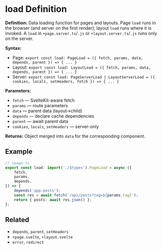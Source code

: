 # load Definition

**Definition:** Data loading function for pages and layouts. Page
`load` runs in the browser (and server on the first render); layout
`load` runs where it is invoked. A `load` in `+page.server.ts`/`.js`
or `+layout.server.ts`/`.js` runs only on the server.

**Syntax:**

- Page:
  `export const load: PageLoad = ({ fetch, params, data, depends, parent }) => { ... }`
- Layout:
  `export const load: LayoutLoad = ({ fetch, params, data, depends, parent }) => { ... }`
- Server:
  `export const load: PageServerLoad | LayoutServerLoad = ({ cookies, locals, setHeaders, fetch }) => { ... }`

**Parameters:**

- `fetch` — SvelteKit-aware fetch
- `params` — route parameters
- `data` — parent data (layout→child)
- `depends` — declare cache dependencies
- `parent` — await parent data
- `cookies`, `locals`, `setHeaders` — server-only

**Returns:** Object merged into `data` for the corresponding
component.

## Example

```ts
// +page.ts
export const load: import('./$types').PageLoad = async ({
	fetch,
	params,
	depends,
}) => {
	depends('app:posts');
	const res = await fetch(`/api/posts?tag=${params.tag}`);
	return { posts: await res.json() };
};
```

## Related

- `depends`, `parent`, `setHeaders`
- `+page.svelte`, `+layout.svelte`
- `error`, `redirect`
